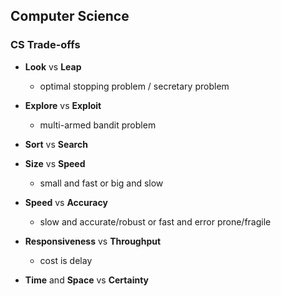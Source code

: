 ## Computer Science


### CS Trade-offs
- **Look** vs **Leap**
  - optimal stopping problem / secretary problem

- **Explore** vs **Exploit**
  - multi-armed bandit problem

- **Sort** vs **Search**

- **Size** vs **Speed**
  - small and fast or big and slow

- **Speed** vs **Accuracy**
  - slow and accurate/robust or fast and error prone/fragile

- **Responsiveness** vs **Throughput**
  - cost is delay

- **Time** and **Space** vs **Certainty**
